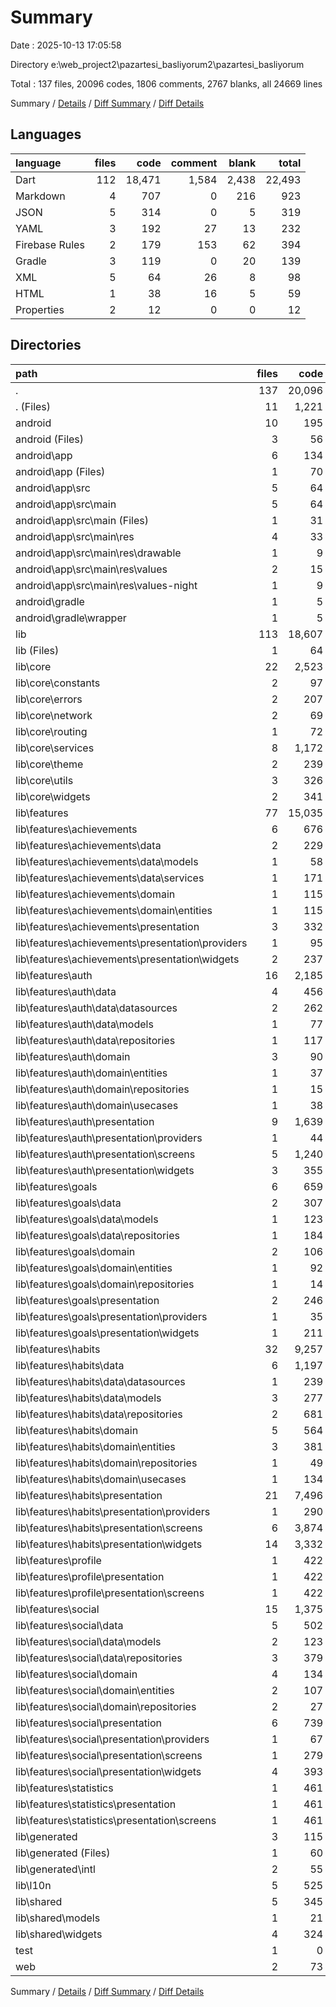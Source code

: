# Summary

Date : 2025-10-13 17:05:58

Directory e:\\web_project2\\pazartesi_basliyorum2\\pazartesi_basliyorum

Total : 137 files,  20096 codes, 1806 comments, 2767 blanks, all 24669 lines

Summary / [Details](details.md) / [Diff Summary](diff.md) / [Diff Details](diff-details.md)

## Languages
| language | files | code | comment | blank | total |
| :--- | ---: | ---: | ---: | ---: | ---: |
| Dart | 112 | 18,471 | 1,584 | 2,438 | 22,493 |
| Markdown | 4 | 707 | 0 | 216 | 923 |
| JSON | 5 | 314 | 0 | 5 | 319 |
| YAML | 3 | 192 | 27 | 13 | 232 |
| Firebase Rules | 2 | 179 | 153 | 62 | 394 |
| Gradle | 3 | 119 | 0 | 20 | 139 |
| XML | 5 | 64 | 26 | 8 | 98 |
| HTML | 1 | 38 | 16 | 5 | 59 |
| Properties | 2 | 12 | 0 | 0 | 12 |

## Directories
| path | files | code | comment | blank | total |
| :--- | ---: | ---: | ---: | ---: | ---: |
| . | 137 | 20,096 | 1,806 | 2,767 | 24,669 |
| . (Files) | 11 | 1,221 | 180 | 292 | 1,693 |
| android | 10 | 195 | 26 | 28 | 249 |
| android (Files) | 3 | 56 | 0 | 8 | 64 |
| android\\app | 6 | 134 | 26 | 20 | 180 |
| android\\app (Files) | 1 | 70 | 0 | 12 | 82 |
| android\\app\\src | 5 | 64 | 26 | 8 | 98 |
| android\\app\\src\\main | 5 | 64 | 26 | 8 | 98 |
| android\\app\\src\\main (Files) | 1 | 31 | 6 | 5 | 42 |
| android\\app\\src\\main\\res | 4 | 33 | 20 | 3 | 56 |
| android\\app\\src\\main\\res\\drawable | 1 | 9 | 2 | 1 | 12 |
| android\\app\\src\\main\\res\\values | 2 | 15 | 9 | 1 | 25 |
| android\\app\\src\\main\\res\\values-night | 1 | 9 | 9 | 1 | 19 |
| android\\gradle | 1 | 5 | 0 | 0 | 5 |
| android\\gradle\\wrapper | 1 | 5 | 0 | 0 | 5 |
| lib | 113 | 18,607 | 1,584 | 2,441 | 22,632 |
| lib (Files) | 1 | 64 | 9 | 17 | 90 |
| lib\\core | 22 | 2,523 | 346 | 524 | 3,393 |
| lib\\core\\constants | 2 | 97 | 19 | 18 | 134 |
| lib\\core\\errors | 2 | 207 | 101 | 72 | 380 |
| lib\\core\\network | 2 | 69 | 13 | 18 | 100 |
| lib\\core\\routing | 1 | 72 | 5 | 14 | 91 |
| lib\\core\\services | 8 | 1,172 | 110 | 258 | 1,540 |
| lib\\core\\theme | 2 | 239 | 26 | 32 | 297 |
| lib\\core\\utils | 3 | 326 | 68 | 78 | 472 |
| lib\\core\\widgets | 2 | 341 | 4 | 34 | 379 |
| lib\\features | 77 | 15,035 | 861 | 1,607 | 17,503 |
| lib\\features\\achievements | 6 | 676 | 38 | 84 | 798 |
| lib\\features\\achievements\\data | 2 | 229 | 19 | 33 | 281 |
| lib\\features\\achievements\\data\\models | 1 | 58 | 5 | 7 | 70 |
| lib\\features\\achievements\\data\\services | 1 | 171 | 14 | 26 | 211 |
| lib\\features\\achievements\\domain | 1 | 115 | 3 | 10 | 128 |
| lib\\features\\achievements\\domain\\entities | 1 | 115 | 3 | 10 | 128 |
| lib\\features\\achievements\\presentation | 3 | 332 | 16 | 41 | 389 |
| lib\\features\\achievements\\presentation\\providers | 1 | 95 | 9 | 16 | 120 |
| lib\\features\\achievements\\presentation\\widgets | 2 | 237 | 7 | 25 | 269 |
| lib\\features\\auth | 16 | 2,185 | 186 | 270 | 2,641 |
| lib\\features\\auth\\data | 4 | 456 | 59 | 77 | 592 |
| lib\\features\\auth\\data\\datasources | 2 | 262 | 47 | 58 | 367 |
| lib\\features\\auth\\data\\models | 1 | 77 | 9 | 8 | 94 |
| lib\\features\\auth\\data\\repositories | 1 | 117 | 3 | 11 | 131 |
| lib\\features\\auth\\domain | 3 | 90 | 26 | 24 | 140 |
| lib\\features\\auth\\domain\\entities | 1 | 37 | 3 | 5 | 45 |
| lib\\features\\auth\\domain\\repositories | 1 | 15 | 17 | 8 | 40 |
| lib\\features\\auth\\domain\\usecases | 1 | 38 | 6 | 11 | 55 |
| lib\\features\\auth\\presentation | 9 | 1,639 | 101 | 169 | 1,909 |
| lib\\features\\auth\\presentation\\providers | 1 | 44 | 24 | 14 | 82 |
| lib\\features\\auth\\presentation\\screens | 5 | 1,240 | 67 | 122 | 1,429 |
| lib\\features\\auth\\presentation\\widgets | 3 | 355 | 10 | 33 | 398 |
| lib\\features\\goals | 6 | 659 | 38 | 85 | 782 |
| lib\\features\\goals\\data | 2 | 307 | 8 | 41 | 356 |
| lib\\features\\goals\\data\\models | 1 | 123 | 5 | 10 | 138 |
| lib\\features\\goals\\data\\repositories | 1 | 184 | 3 | 31 | 218 |
| lib\\features\\goals\\domain | 2 | 106 | 17 | 19 | 142 |
| lib\\features\\goals\\domain\\entities | 1 | 92 | 6 | 8 | 106 |
| lib\\features\\goals\\domain\\repositories | 1 | 14 | 11 | 11 | 36 |
| lib\\features\\goals\\presentation | 2 | 246 | 13 | 25 | 284 |
| lib\\features\\goals\\presentation\\providers | 1 | 35 | 10 | 12 | 57 |
| lib\\features\\goals\\presentation\\widgets | 1 | 211 | 3 | 13 | 227 |
| lib\\features\\habits | 32 | 9,257 | 492 | 904 | 10,653 |
| lib\\features\\habits\\data | 6 | 1,197 | 98 | 188 | 1,483 |
| lib\\features\\habits\\data\\datasources | 1 | 239 | 30 | 45 | 314 |
| lib\\features\\habits\\data\\models | 3 | 277 | 15 | 24 | 316 |
| lib\\features\\habits\\data\\repositories | 2 | 681 | 53 | 119 | 853 |
| lib\\features\\habits\\domain | 5 | 564 | 96 | 102 | 762 |
| lib\\features\\habits\\domain\\entities | 3 | 381 | 29 | 37 | 447 |
| lib\\features\\habits\\domain\\repositories | 1 | 49 | 39 | 28 | 116 |
| lib\\features\\habits\\domain\\usecases | 1 | 134 | 28 | 37 | 199 |
| lib\\features\\habits\\presentation | 21 | 7,496 | 298 | 614 | 8,408 |
| lib\\features\\habits\\presentation\\providers | 1 | 290 | 41 | 55 | 386 |
| lib\\features\\habits\\presentation\\screens | 6 | 3,874 | 142 | 314 | 4,330 |
| lib\\features\\habits\\presentation\\widgets | 14 | 3,332 | 115 | 245 | 3,692 |
| lib\\features\\profile | 1 | 422 | 14 | 24 | 460 |
| lib\\features\\profile\\presentation | 1 | 422 | 14 | 24 | 460 |
| lib\\features\\profile\\presentation\\screens | 1 | 422 | 14 | 24 | 460 |
| lib\\features\\social | 15 | 1,375 | 85 | 209 | 1,669 |
| lib\\features\\social\\data | 5 | 502 | 36 | 93 | 631 |
| lib\\features\\social\\data\\models | 2 | 123 | 10 | 14 | 147 |
| lib\\features\\social\\data\\repositories | 3 | 379 | 26 | 79 | 484 |
| lib\\features\\social\\domain | 4 | 134 | 20 | 24 | 178 |
| lib\\features\\social\\domain\\entities | 2 | 107 | 3 | 7 | 117 |
| lib\\features\\social\\domain\\repositories | 2 | 27 | 17 | 17 | 61 |
| lib\\features\\social\\presentation | 6 | 739 | 29 | 92 | 860 |
| lib\\features\\social\\presentation\\providers | 1 | 67 | 21 | 25 | 113 |
| lib\\features\\social\\presentation\\screens | 1 | 279 | 1 | 31 | 311 |
| lib\\features\\social\\presentation\\widgets | 4 | 393 | 7 | 36 | 436 |
| lib\\features\\statistics | 1 | 461 | 8 | 31 | 500 |
| lib\\features\\statistics\\presentation | 1 | 461 | 8 | 31 | 500 |
| lib\\features\\statistics\\presentation\\screens | 1 | 461 | 8 | 31 | 500 |
| lib\\generated | 3 | 115 | 28 | 32 | 175 |
| lib\\generated (Files) | 1 | 60 | 8 | 15 | 83 |
| lib\\generated\\intl | 2 | 55 | 20 | 17 | 92 |
| lib\\l10n | 5 | 525 | 330 | 221 | 1,076 |
| lib\\shared | 5 | 345 | 10 | 40 | 395 |
| lib\\shared\\models | 1 | 21 | 4 | 10 | 35 |
| lib\\shared\\widgets | 4 | 324 | 6 | 30 | 360 |
| test | 1 | 0 | 0 | 1 | 1 |
| web | 2 | 73 | 16 | 5 | 94 |

Summary / [Details](details.md) / [Diff Summary](diff.md) / [Diff Details](diff-details.md)